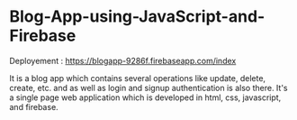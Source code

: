 # Blog-App-using-JavaScript-and-Firebase

Deployement : https://blogapp-9286f.firebaseapp.com/index

 It is a blog app which contains several operations like update, delete, create, etc. and as well as login and signup authentication is also there. It's a single page web application which is developed in html, css, javascript, and firebase.
